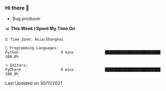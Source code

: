 ### Hi there 👋
* Bug producer
<!--START_SECTION:waka-->
📊 **This Week I Spent My Time On** 

```text
⌚︎ Time Zone: Asia/Shanghai

💬 Programming Languages: 
Python                   9 mins              █████████████████████████   100.0%

🔥 Editors: 
PyCharm                  9 mins              █████████████████████████   100.0%

```


 Last Updated on 30/11/2021
<!--END_SECTION:waka-->

